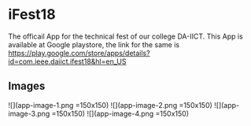 # iFest18

The officail App for the technical fest of our college DA-IICT. This App is available at Google playstore, the link for the 
same is https://play.google.com/store/apps/details?id=com.ieee.daiict.ifest18&hl=en_US

## Images

![](app-image-1.png =150x150)
![](app-image-2.png =150x150)
![](app-image-3.png =150x150)
![](app-image-4.png =150x150)
